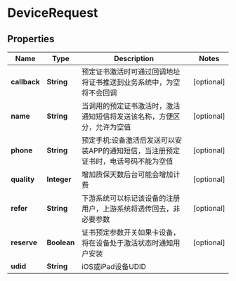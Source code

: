 

# DeviceRequest

## Properties

Name | Type | Description | Notes
------------ | ------------- | ------------- | -------------
**callback** | **String** | 预定证书激活时可通过回调地址将证书推送到业务系统中，为空将不会回调 |  [optional]
**name** | **String** | 当调用的预定证书激活时，激活通知短信将发送该名称，方便区分，允许为空值 |  [optional]
**phone** | **String** | 预定手机:设备激活后发送可以安装APP的通知短信，当注册预定证书时，电话号码不能为空值 |  [optional]
**quality** | **Integer** | 增加质保天数后台可能会增加计费 |  [optional]
**refer** | **String** | 下游系统可以标记该设备的注册用户，上游系统将透传回去，非必要参数 |  [optional]
**reserve** | **Boolean** | 证书预定参数开关如果卡设备，将在设备处于激活状态时通知用户安装 |  [optional]
**udid** | **String** | iOS或iPad设备UDID | 



